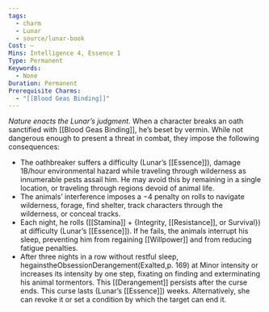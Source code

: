 ```yaml
---
tags:
  - charm
  - Lunar
  - source/lunar-book
Cost: —
Mins: Intelligence 4, Essence 1
Type: Permanent
Keywords:
  - None
Duration: Permanent
Prerequisite Charms:
  - "[[Blood Geas Binding]]"
---
```

*Nature enacts the Lunar’s judgment.*
When a character breaks an oath sanctified with [[Blood Geas Binding]], he’s beset by vermin. While not dangerous enough to present a threat in combat, they impose the following consequences: 
- The oathbreaker suffers a difficulty (Lunar’s [[Essence]]), damage 1B/hour environmental hazard while traveling through wilderness as innumerable pests assail him. He may avoid this by remaining in a single location, or traveling through regions devoid of animal life. 
- The animals’ interference imposes a −4 penalty on rolls to navigate wilderness, forage, find shelter, track characters through the wilderness, or conceal tracks. 
- Each night, he rolls ([[Stamina]] + {Integrity, [[Resistance]], or Survival}) at difficulty (Lunar’s [[Essence]]). If he fails, the animals interrupt his sleep, preventing him from regaining [[Willpower]] and from reducing fatigue penalties. 
- After three nights in a row without restful sleep, hegainstheObsessionDerangement(Exalted,p. 169) at Minor intensity or increases its intensity by one step, fixating on finding and exterminating his animal tormentors. This [[Derangement]] persists after the curse ends. This curse lasts (Lunar’s [[Essence]]) weeks. Alternatively, she can revoke it or set a condition by which the target can end it.